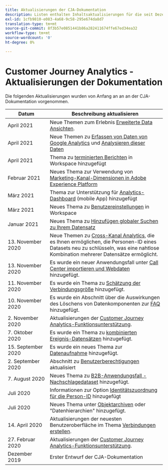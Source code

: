 ```yaml
---
title: Aktualisierungen der CJA-Dokumentation
description: Listen enthalten Inhaltsaktualisierungen für die seit Dezember 2019 festgelegte Dokumentation zum Customer Journey Analytics.
exl-id: 1cfb9810-e083-4a68-9c58-295e674da8d7
translation-type: tm+mt
source-git-commit: 8f3b57e0851441b86a282411674ffe67ed34ea32
workflow-type: tm+mt
source-wordcount: '0'
ht-degree: 0%

---
```


# Customer Journey Analytics - Aktualisierungen der Dokumentation

Die folgenden Aktualisierungen wurden von Anfang an an an der CJA-Dokumentation vorgenommen.

| Datum | Beschreibung aktualisieren |
| --- | --- |
| April 2021 | Neue Themen zum Erlebnis [Erweiterte Data Ansichten](/help/data-views/data-views.md). |
| April 2021 | Neue Themen zu [Erfassen von Daten von Google Analytics](/help/use-cases/ga-to-cja.md) und [Analysieren dieser Daten](/help/use-cases/ga-to-cja-reporting.md) |
| April 2021 | Thema zu [terminierten Berichten](/help/analysis-workspace/curate-share/t-schedule-report.md) in Workspace hinzugefügt |
| Februar 2021 | Neues Thema zur Verwendung von [Marketing-Kanal-Dimensionen in Adobe Experience Platform](/help/use-cases/marketing-channels.md) |
| März 2021 | Thema zur Unterstützung für [Analytics-Dashboard](/help/mobile-app/home.md) (mobile App) hinzugefügt |
| März 2021 | Neues Thema zu [Benutzereinstellungen](/help/analysis-workspace/user-preferences.md) in Workspace |
| Januar 2021 | Neues Thema zu [Hinzufügen globaler Suchen zu Ihrem Datensatz](/help/use-cases/global-lookups.md) |
| 13. November 2020 | Neue Themen zu [Cross-Kanal Analytics](/help/connections/cca/overview.md), die es Ihnen ermöglichen, die Personen-ID eines Datasets neu zu schlüsseln, was eine nahtlose Kombination mehrerer Datensätze ermöglicht. |
| 13. November 2020 | Es wurde ein neuer Anwendungsfall unter [Call Center importieren und Webdaten](/help/use-cases/call-center.md) hinzugefügt. |
| 11. November 2020 | Es wurde ein Thema zu [Schätzung der Verbindungsgröße](/help/connections/estimate-connection-size.md) hinzugefügt. |
| 10. November 2020 | Es wurde ein Abschnitt über die Auswirkungen des Löschens von Datenkomponenten zur [FAQ](/help/getting-started/cja-faq.md) hinzugefügt. |
| 2. November 2020 | Aktualisierungen der [Customer Journey Analytics-Funktionsunterstützung](/help/getting-started/cja-aa.md). |
| 7. Oktober 2020 | Es wurde ein Thema zu [kombinierten Ereignis-Datensätzen](/help/connections/combined-dataset.md) hinzugefügt. |
| 15. September 2020 | Es wurde ein neues Thema zur [Datenaufnahme](/help/use-cases/data-ingestion.md) hinzugefügt. |
| 2. September 2020 | Abschnitt zu [Benutzerberechtigungen](https://docs.adobe.com/content/help/de-DE/analytics-platform/using/cja-overview/cja-overview.html#user-access-permissions) aktualisiert |
| 7. August 2020 | Neues Thema zu [B2B-Anwendungsfall - Nachschlagedataset](/help/use-cases/b2b.md) hinzugefügt. |
| Juli 2020 | Informationen zur Option [Identitätszuordnung für die Person-ID](https://docs.adobe.com/content/help/de-DE/analytics-platform/using/cja-connections/create-connection.html#use-identity-map-as-a-person-id) hinzugefügt |
| Juli 2020 | Neues Thema unter [Objektarchiven](/help/use-cases/object-arrays.md) oder &quot;Datenhierarchien&quot; hinzugefügt. |
| 14. April 2020 | Aktualisierungen der neuesten Benutzeroberfläche im Thema [Verbindungen erstellen](/help/connections/create-connection.md). |
| 27. Februar 2020 | Aktualisierungen der [Customer Journey Analytics-Funktionsunterstützung](/help/getting-started/cja-aa.md). |
| Dezember 2019 | Erster Entwurf der CJA-Dokumentation |
